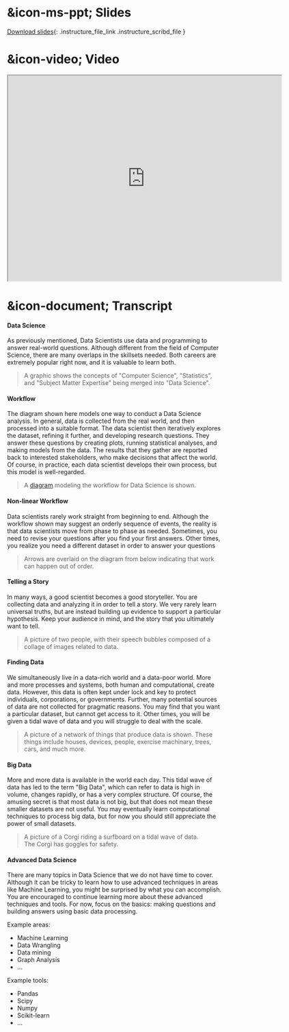# &icon-ms-ppt; Slides

[Download slides](https://udel.instructure.com/files/76109887/download){: .instructure_file_link .instructure_scribd_file }

# &icon-video; Video

<iframe style="width: 640px; height: 480px;" width="300" height="150" allowfullscreen="allowfullscreen" webkitallowfullscreen="webkitallowfullscreen" mozallowfullscreen="mozallowfullscreen"
title="Introduction.pdf"
src="https://www.youtube.com/embed/vUjdRFNlSaY?feature=oembed&amp;rel=0" 
></iframe>

# &icon-document; Transcript

#### Data Science

As previously mentioned, Data Scientists use data and programming to answer real-world questions.
Although different from the field of Computer Science, there are many overlaps in the skillsets needed.
Both careers are extremely popular right now, and it is valuable to learn both.

> A graphic shows the concepts of "Computer Science", "Statistics", and "Subject Matter Expertise" being merged into "Data Science".

#### Workflow

The diagram shown here models one way to conduct a Data Science analysis.
In general, data is collected from the real world, and then processed into a suitable format.
The data scientist then iteratively explores the dataset, refining it further, and developing research questions.
They answer these questions by creating plots, running statistical analyses, and making models from the data.
The results that they gather are reported back to interested stakeholders, who make decisions that affect the world.
Of course, in practice, each data scientist develops their own process, but this model is well-regarded. 

> A [diagram](https://upload.wikimedia.org/wikipedia/commons/b/ba/Data_visualization_process_v1.png) modeling the workflow for Data Science is shown.

#### Non-linear Workflow

Data scientists rarely work straight from beginning to end.
Although the workflow shown may suggest an orderly sequence of events, the reality is that data scientists move from phase to phase as needed.
Sometimes, you need to revise your questions after you find your first answers.
Other times, you realize you need a different dataset in order to answer your questions

> Arrows are overlaid on the diagram from below indicating that work can happen out of order.

#### Telling a Story

In many ways, a good scientist becomes a good storyteller.
You are collecting data and analyzing it in order to tell a story.
We very rarely learn universal truths, but are instead building up evidence to support a particular hypothesis.
Keep your audience in mind, and the story that you ultimately want to tell.

> A picture of two people, with their speech bubbles composed of a collage of images related to data.

#### Finding Data

We simultaneously live in a data-rich world and a data-poor world.
More and more processes and systems, both human and computational, create data.
However, this data is often kept under lock and key to protect individuals, corporations, or governments.
Further, many potential sources of data are not collected for pragmatic reasons.
You may find that you want a particular dataset, but cannot get access to it.
Other times, you will be given a tidal wave of data and you will struggle to deal with the scale.

> A picture of a network of things that produce data is shown. These things include houses, devices, people, exercise machinary, trees, cars, and much more.

#### Big Data

More and more data is available in the world each day.
This tidal wave of data has led to the term "Big Data", which can refer to data is high in volume, changes rapidly, or has a very complex structure.
Of course, the amusing secret is that most data is not big, but that does not mean these smaller datasets are not useful.
You may eventually learn computational techniques to process big data, but for now you should still appreciate the power of small datasets.

> A picture of a Corgi riding a surfboard on a tidal wave of data.  
> The Corgi has goggles for safety.

#### Advanced Data Science

There are many topics in Data Science that we do not have time to cover.
Although it can be tricky to learn how to use advanced techniques in areas like Machine Learning, you might be surprised by what you can accomplish.
You are encouraged to continue learning more about these advanced techniques and tools.
For now, focus on the basics: making questions and building answers using basic data processing.

Example areas:

* Machine Learning
* Data Wrangling
* Data mining
* Graph Analysis
* ...

Example tools:

* Pandas
* Scipy
* Numpy
* Scikit-learn
* ...
